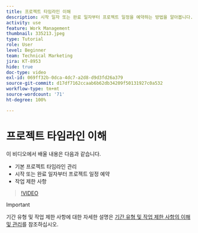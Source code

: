 ```yaml
---
title: 프로젝트 타임라인 이해
description: 시작 일자 또는 완료 일자부터 프로젝트 일정을 예약하는 방법을 알아봅니다. 그런 다음 기간, 전임 작업 및 작업 제한 사항이 프로젝트 계획에 어떤 영향을 미치는지 알아봅니다.
activity: use
feature: Work Management
thumbnail: 335213.jpeg
type: Tutorial
role: User
level: Beginner
team: Technical Marketing
jira: KT-8953
hide: true
doc-type: video
exl-id: 069ff32b-0dca-4dc7-a2d8-d9d3fd26a379
source-git-commit: d17df7162ccaab6b62db34209f50131927c0a532
workflow-type: tm+mt
source-wordcount: '71'
ht-degree: 100%

---
```


# 프로젝트 타임라인 이해

이 비디오에서 배울 내용은 다음과 같습니다.

* 기본 프로젝트 타임라인 관리
* 시작 또는 완료 일자부터 프로젝트 일정 예약
* 작업 제한 사항

>[!VIDEO](https://video.tv.adobe.com/v/3435842/?quality=12&learn=on&enablevpops&captions=kor)

>[!IMPORTANT]
>
>기간 유형 및 작업 제한 사항에 대한 자세한 설명은 [기간 유형 및 작업 제한 사항의 이해 및 관리](https://experienceleague.adobe.com/docs/workfront-learn/tutorials-workfront/manage-work/intermediate-projects/understand-and-manage-duration-types-and-task-constraints.html?lang=ko-KR)를 참조하십시오.
